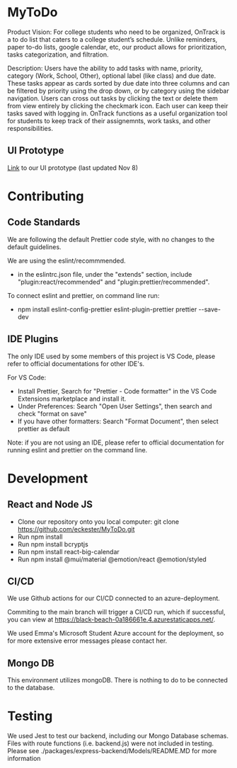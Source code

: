 # MyToDo

Product Vision: For college students who need to be organized, OnTrack is a to do list that caters to a college student’s schedule. Unlike reminders, paper to-do lists, google calendar, etc, our product allows for prioritization, tasks categorization, and filtration.

Description: Users have the ability to add tasks with name, priority, category (Work, School, Other), optional label (like class) and due date. These tasks appear as cards sorted by due date into three columns and can be filtered by priority using the drop down, or by category using the sidebar navigation. Users can cross out tasks by clicking the text or delete them from view entirely by clicking the checkmark icon. Each user can keep their tasks saved with logging in. OnTrack functions as a useful organization tool for students to keep track of their assignemnts, work tasks, and other responsibilities.

## UI Prototype

[Link](https://www.figma.com/proto/Zbvx0ihzM9d1PSOnWdikep/OnTrack?type=design&node-id=68-811&t=NdmSOxs5GdzR3Yce-1&scaling=min-zoom&page-id=0%3A1&starting-point-node-id=68%3A811&mode=design) to our UI prototype (last updated Nov 8)

# Contributing

## Code Standards

We are following the default Prettier code style, with no changes to the default guidelines.

We are using the eslint/recommmended.

- in the eslintrc.json file, under the "extends" section, include "plugin:react/recommended" and "plugin:prettier/recommended".

To connect eslint and prettier, on command line run:

- npm install eslint-config-prettier eslint-plugin-prettier prettier --save-dev

## IDE Plugins

The only IDE used by some members of this project is VS Code, please refer to official documentations for other IDE's.

For VS Code:

- Install Prettier, Search for "Prettier - Code formatter" in the VS Code Extensions marketplace and install it.
- Under Preferences: Search "Open User Settings", then search and check "format on save"
- If you have other formatters: Search "Format Document", then select prettier as default

Note: if you are not using an IDE, please refer to official documentation for running eslint and prettier on the command line.

# Development

## React and Node JS
- Clone our repository onto you local computer: git clone https://github.com/eckester/MyToDo.git
- Run npm install 
- Run npm install bcryptjs
- Run npm install react-big-calendar
- Run npm install @mui/material @emotion/react @emotion/styled

## CI/CD
We use Github actions for our CI/CD connected to an azure-deployment.

Commiting to the main branch will trigger a CI/CD run, which if successful,
you can view at https://black-beach-0a186661e.4.azurestaticapps.net/.

We used Emma's Microsoft Student Azure account for the deployment, so for more extensive error messages please contact her.

## Mongo DB
This environment utilizes mongoDB. 
There is nothing to do to be connected to the database. 

# Testing 

We used Jest to test our backend, including our Mongo Database schemas. Files with route functions (i.e. backend.js) were not included in testing. 
Please see ./packages/express-backend/Models/README.MD for more information


